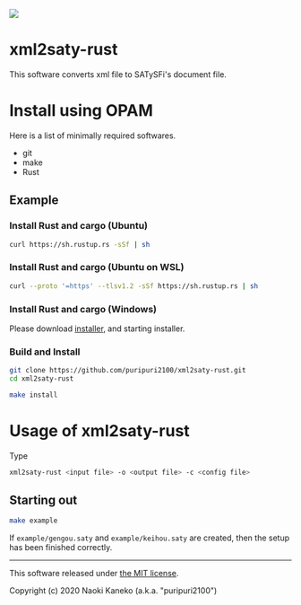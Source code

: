 ![](https://github.com/puripuri2100/xml2saty-rust/workflows/CI/badge.svg)


# xml2saty-rust

This software converts xml file to SATySFi's document file.


# Install using OPAM

Here is a list of minimally required softwares.

* git
* make
* Rust


## Example

### Install Rust and cargo (Ubuntu)

```sh
curl https://sh.rustup.rs -sSf | sh
```

### Install Rust and cargo (Ubuntu on WSL)

```sh
curl --proto '=https' --tlsv1.2 -sSf https://sh.rustup.rs | sh
```

### Install Rust and cargo (Windows)

Please download [installer](https://www.rust-lang.org/tools/install), and starting installer.

### Build and Install

```sh
git clone https://github.com/puripuri2100/xml2saty-rust.git
cd xml2saty-rust

make install
```


# Usage of xml2saty-rust

Type

```sh
xml2saty-rust <input file> -o <output file> -c <config file>
```

## Starting out

```sh
make example
```

If `example/gengou.saty` and `example/keihou.saty` are created, then the setup has been finished correctly.

---

This software released under [the MIT license](https://github.com/puripuri2100/xml2saty-rust/blob/master/LICENSE).

Copyright (c) 2020 Naoki Kaneko (a.k.a. "puripuri2100")